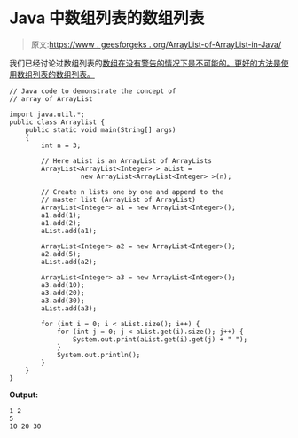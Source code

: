 # Java 中数组列表的数组列表

> 原文:[https://www . geesforgeks . org/ArrayList-of-ArrayList-in-Java/](https://www.geeksforgeeks.org/arraylist-of-arraylist-in-java/)

我们已经讨论过数组列表的[数组在没有警告的情况下是不可能的。更好的方法是使用数组列表的数组列表。](https://www.geeksforgeeks.org/array-of-arraylist-in-java/)

```
// Java code to demonstrate the concept of
// array of ArrayList

import java.util.*;
public class Arraylist {
    public static void main(String[] args)
    {
        int n = 3;

        // Here aList is an ArrayList of ArrayLists
        ArrayList<ArrayList<Integer> > aList = 
                  new ArrayList<ArrayList<Integer> >(n);

        // Create n lists one by one and append to the 
        // master list (ArrayList of ArrayList)
        ArrayList<Integer> a1 = new ArrayList<Integer>();
        a1.add(1);
        a1.add(2);
        aList.add(a1);

        ArrayList<Integer> a2 = new ArrayList<Integer>();
        a2.add(5);
        aList.add(a2);

        ArrayList<Integer> a3 = new ArrayList<Integer>();
        a3.add(10);
        a3.add(20);
        a3.add(30);
        aList.add(a3);

        for (int i = 0; i < aList.size(); i++) {
            for (int j = 0; j < aList.get(i).size(); j++) {
                System.out.print(aList.get(i).get(j) + " ");
            }
            System.out.println();
        }
    }
}
```

**Output:**

```
1 2 
5 
10 20 30

```